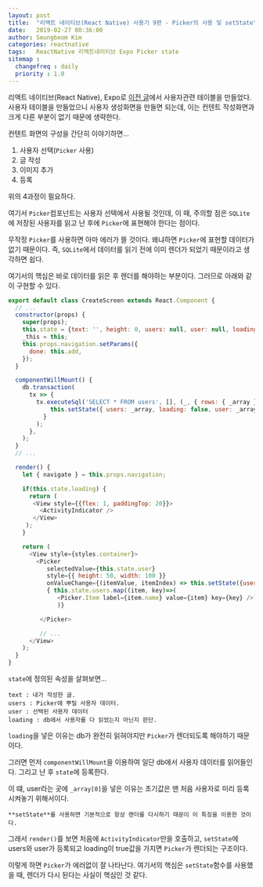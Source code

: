 ```yaml
---
layout: post
title:  "리액트 네이티브(React Native) 사용기 9편 - Picker의 사용 및 setState"
date:   2019-02-27 00:36:00
author: Seungbeom Kim
categories: reactnative
tags:	ReactNative 리액트네이티브 Expo Picker state
sitemap :
  changefreq : daily
  priority : 1.0
---
```


리액트 네이티브(React Native), Expo로 [이전 글](https://myksb1223.github.io/reactnative/2019/02/26/React-Native-08.html)에서 사용자관련 테이블을 만들었다. 사용자 테이블을 만들었으니 사용자 생성화면을 만들면 되는데, 이는 컨텐트 작성화면과 크게 다른 부분이 없기 때문에 생략한다.

컨텐트 화면의 구성을 간단히 이야기하면...

1. 사용자 선택(`Picker` 사용)
2. 글 작성
3. 이미지 추가
4. 등록

위의 4과정이 필요하다.

여기서 `Picker`컴포넌트는 사용자 선택에서 사용될 것인데, 이 때, 주의할 점은 `SQLite`에 저장된 사용자를 읽고 난 후에 `Picker`에 표현해야 한다는 점이다.

무작정 `Picker`를 사용하면 아마 에러가 뜰 것이다. 왜냐하면 `Picker`에 표현할 데이터가 없기 때문이다. 즉, `SQLite`에서 데이터를 읽기 전에 이미 렌더가 되었기 때문이라고 생각하면 쉽다.

여기서의 핵심은 바로 데이터를 읽은 후 렌더를 해야하는 부분이다.
그러므로 아래와 같이 구현할 수 있다.

```Javascript
export default class CreateScreen extends React.Component {
  // ...
  constructor(props) {
    super(props);
    this.state = {text: '', height: 0, users: null, user: null, loading: true};
    _this = this;
    this.props.navigation.setParams({
      done: this.add,
    });
  }

  componentWillMount() {
    db.transaction(
      tx => {
        tx.executeSql('SELECT * FROM users', [], (_, { rows: { _array } }) => {
            this.setState({ users: _array, loading: false, user: _array[0] })
          }
        );
      },
    );
  }
  // ...

  render() {
    let { navigate } = this.props.navigation;

    if(this.state.loading) {
      return (
       <View style={{flex: 1, paddingTop: 20}}>
         <ActivityIndicator />
       </View>
     );
    }

    return (
      <View style={styles.container}>
        <Picker
           selectedValue={this.state.user}
           style={{ height: 50, width: 100 }}
           onValueChange={(itemValue, itemIndex) => this.setState({user: itemValue})}>
           { this.state.users.map((item, key)=>(
              <Picker.Item label={item.name} value={item} key={key} />)
              )}

         </Picker>

         // ...
      </View>
    );
  }
}
```

`state`에 정의된 속성을 살펴보면...

    text : 내가 작성한 글.
    users : Picker에 뿌릴 사용자 데이터.
    user : 선택된 사용자 데이터
    loading : db에서 사용자를 다 읽었는지 아닌지 판단.

`loading`을 넣은 이유는 db가 완전히 읽혀야지만 `Picker`가 렌더되도록 해야하기 때문이다.

그러면 먼저 `componentWillMount`을 이용하여 일단 db에서 사용자 데이터를 읽어들인다. 그리고 난 후 `state`에 등록한다.

이 떄, user라는 곳에 `_array[0]`을 넣은 이유는 초기값은 맨 처음 사용자로 미리 등록시켜놓기 위해서이다.

    **setState**를 사용하면 기본적으로 항상 랜더를 다시하기 때문이 이 특징을 이용한 것이다.

그래서 `render()`를 보면 처음에 `ActivityIndicator`만을 호출하고, `setState`에 users와 user가 등록되고 loading이 true값을 가지면 `Picker`가 렌더되는 구조이다.

이렇게 하면 `Picker`가 에러없이 잘 나타난다. 여기서의 핵심은 `setState`함수를 사용했을 때, 렌더가 다시 된다는 사실이 핵심인 것 같다.
